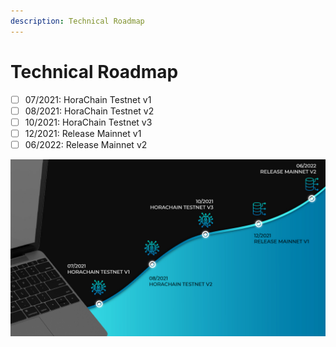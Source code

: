 ```yaml
---
description: Technical Roadmap
---
```


# Technical Roadmap

* [ ] 07/2021: HoraChain Testnet v1
* [ ] 08/2021: HoraChain Testnet v2
* [ ] 10/2021: HoraChain Testnet v3
* [ ] 12/2021: Release Mainnet v1
* [ ] 06/2022: Release Mainnet v2

![](../.gitbook/assets/technical-roadmap.jpg)

